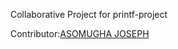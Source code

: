 Collaborative Project for printf-project

Contributor:[ASOMUGHA JOSEPH](https://github.com/JAsomugha)
